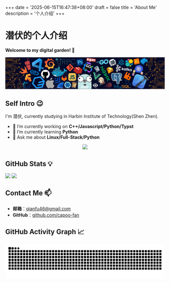 +++
date = '2025-06-15T16:47:38+08:00'
draft = false
title = 'About Me'
description = '个人介绍'
+++

# 潜伏的个人介绍

**Welcome to my digital garden! 🌱**

![](picture/header_.png)

## Self Intro 😉

I'm 潜伏, currently studying in Harbin Institute of Technology(Shen Zhen).

- 🔭 I’m currently working on **C++/Javascript/Python/Typst**
- 🌱 I’m currently learning **Python**
- 💬 Ask me about **Linux/Full-Stack/Python**
<p align="center">
  <a href="https://skillicons.dev">
    <img src="https://skillicons.dev/icons?i=cpp,py,md,vscode,neovim,arch,github,stackoverflow,ai,docker,rocket" />
  </a>
</p>

## GitHub Stats 💡

<div align="left">
<span>  </span>
<img height="170px" src="https://github-readme-stats.vercel.app/api?username=capoo-fan" /><span>  </span><img height="170px" src="https://github-readme-stats.vercel.app/api/top-langs/?username=capoo-fan&layout=compact" />
<span>  </span>
</div>

## Contact Me 📫

- **邮箱**：[qianfu46@gmail.com](mailto:qianfu46@gmail.com)
- **GitHub**：[github.com/capoo-fan](https://github.com/capoo-fan)
<!--
**capoo-fan/capoo-fan** is a ✨ _special_ ✨ repository because its `README.md` (this file) appears on your GitHub profile.

<!--   GitHub stats graph -->

## GitHub Activity Graph 📈

<!--   green snake -->

![BEPb's github activity graph](https://raw.githubusercontent.com/BEPb/BEPb/output/github-contribution-grid-snake.svg)

